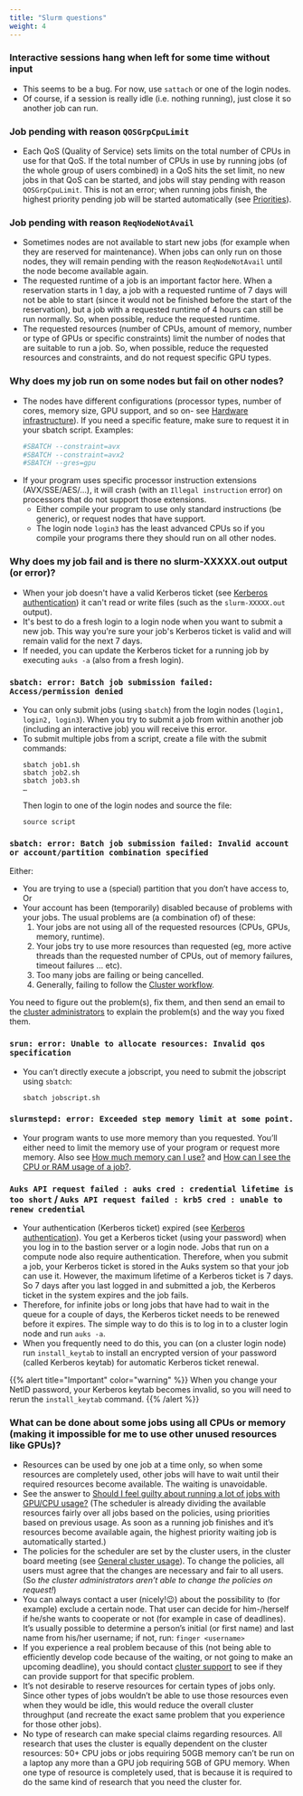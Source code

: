 ```yaml
---
title: "Slurm questions"
weight: 4
---
```


### Interactive sessions hang when left for some time without input
* This seems to be a bug. For now, use `sattach` or one of the login nodes.
* Of course, if a session is really idle (i.e. nothing running), just close it so another job can run.

### Job pending with reason `QOSGrpCpuLimit`
* Each QoS (Quality of Service) sets limits on the total number of CPUs in use for that QoS. If the total number of CPUs in use by running jobs (of the whole group of users combined) in a QoS hits the set limit, no new jobs in that QoS can be started, and jobs will stay pending with reason `QOSGrpCpuLimit`. This is not an error; when running jobs finish, the highest priority pending job will be started automatically (see [Priorities](/docs/manual/job-submission/priorities)).

### Job pending with reason `ReqNodeNotAvail`
* Sometimes nodes are not available to start new jobs (for example when they are reserved for maintenance). When jobs can only run on those nodes, they will remain pending with the reason `ReqNodeNotAvail` until the node become available again.
* The requested runtime of a job is an important factor here. When a reservation starts in 1 day, a job with a requested runtime of 7 days will not be able to start (since it would not be finished before the start of the reservation), but a job with a requested runtime of 4 hours can still be run normally. So, when possible, reduce the requested runtime.
* The requested resources (number of CPUs, amount of memory, number or type of GPUs or specific constraints) limit the number of nodes that are suitable to run a job. So, when possible, reduce the requested resources and constraints, and do not request specific GPU types.

### Why does my job run on some nodes but fail on other nodes?
* The nodes have different configurations (processor types, number of cores, memory size, GPU support, and so on- see [Hardware infrastructure](../../../docs/intro_daic/hardware_infra)). If you need a specific feature, make sure to request it in your sbatch script. Examples:
    ```bash
    #SBATCH --constraint=avx
    #SBATCH --constraint=avx2
    #SBATCH --gres=gpu
    ```
* If your program uses specific processor instruction extensions (AVX/SSE/AES/…), it will crash (with an `Illegal instruction` error) on processors that do not support those extensions. 
  - Either compile your program to use only standard instructions (be generic), or request nodes that have support. 
  - The login node `login3` has the least advanced CPUs so if you compile your programs there they should run on all other nodes.

### Why does my job fail and is there no slurm-XXXXX.out output (or error)?
* When your job doesn't have a valid Kerberos ticket (see [Kerberos authentication](../../../docs/job_submissions/#kerberos-authentication)) it can't read or write files (such as the `slurm-XXXXX.out` output).
* It's best to do a fresh login to a login node when you want to submit a new job. This way you're sure your job's Kerberos ticket is valid and will remain valid for the next 7 days. 
* If needed, you can update the Kerberos ticket for a running job by executing `auks -a` (also from a fresh login).

### `sbatch: error: Batch job submission failed: Access/permission denied`
* You can only submit jobs (using `sbatch`) from the login nodes (`login1, login2, login3`). When you try to submit a job from within another job (including an interactive job) you will receive this error.
* To submit multiple jobs from a script, create a file with the submit commands:
    ```
    sbatch job1.sh
    sbatch job2.sh
    sbatch job3.sh
    …
    ```
    Then login to one of the login nodes and source the file:
    ```
    source script
    ```

### `sbatch: error: Batch job submission failed: Invalid account or account/partition combination specified`
Either:
*  You are trying to use a (special) partition that you don’t have access to, Or
* Your account has been (temporarily) disabled because of problems with your jobs. The usual problems are (a combination of) of these:
    1. Your jobs are not using all of the requested resources (CPUs, GPUs, memory, runtime).
    2. Your jobs try to use more resources than requested (eg, more active threads than the requested number of CPUs, out of memory failures, timeout failures ... etc).
    3. Too many jobs are failing or being cancelled.
    4. Generally, failing to follow the [Cluster workflow](../../../quickstart/#quick-start).

You need to figure out the problem(s), fix them, and then send an email to the [cluster administrators](mailto:beheer-o-linux-ictfm@tudelft.nl) to explain the problem(s) and the way you fixed them.

### `srun: error: Unable to allocate resources: Invalid qos specification`
* You can’t directly execute a jobscript, you need to submit the jobscript using `sbatch`:
    ```
    sbatch jobscript.sh
    ```

### `slurmstepd: error: Exceeded step memory limit at some point.`
* Your program wants to use more memory than you requested. You’ll either need to limit the memory use of your program or request more memory. Also see [How much memory can I use?](../job-resources#how-much-memory-can-i-use) and [How can I see the CPU or RAM usage of a job?](../job-resources#how-can-i-see-the-cpu-or-ram-usage-of-a-job).

### `Auks API request failed : auks cred : credential lifetime is too short` / `Auks API request failed : krb5 cred : unable to renew credential`
* Your authentication (Kerberos ticket) expired (see [Kerberos authentication](/docs/manual/job-submission/kerberos)). You get a Kerberos ticket (using your password) when you log in to the bastion server or a login node. Jobs that run on a compute node also require authentication. Therefore, when you submit a job, your Kerberos ticket is stored in the Auks system so that your job can use it. However, the maximum lifetime of a Kerberos ticket is 7 days. So 7 days after you last logged in and submitted a job, the Kerberos ticket in the system expires and the job fails.
* Therefore, for infinite jobs or long jobs that have had to wait in the queue for a couple of days, the Kerberos ticket needs to be renewed before it expires. The simple way to do this is to log in to a cluster login node and run `auks -a`.
* When you frequently need to do this, you can (on a cluster login node) run `install_keytab` to install an encrypted version of your password (called Kerberos keytab) for automatic Kerberos ticket renewal. 

{{% alert title="Important" color="warning" %}}
When you change your NetID password, your Kerberos keytab becomes invalid, so you will need to rerun the `install_keytab` command.
{{% /alert %}}

### What can be done about some jobs using all CPUs or memory (making it impossible for me to use other unused resources like GPUs)?
* Resources can be used by one job at a time only, so when some resources are completely used, other jobs will have to wait until their required resources become available. The waiting is unavoidable.
* See the answer to [Should I feel guilty about running a lot of jobs with GPU/CPU usage?](../job-resources#should-i-feel-guilty-about-running-a-lot-of-jobs-with-gpucpu-usage) (The scheduler is already dividing the available resources fairly over all jobs based on the policies, using priorities based on previous usage. As soon as a running job finishes and it’s resources become available again, the highest priority waiting job is automatically started.)
* The policies for the scheduler are set by the cluster users, in the cluster board meeting (see [General cluster usage](/docs/policies#general-cluster-usage)). To change the policies, all users must agree that the changes are necessary and fair to all users. (So _the cluster administrators aren’t able to change the policies on request!_)
* You can always contact a user (nicely!😉) about the possibility to (for example) exclude a certain node. That user can decide for him-/herself if he/she wants to cooperate or not (for example in case of deadlines).
    It’s usually possible to determine a person’s initial (or first name) and last name from his/her username; if not, run: `finger <username>`
* If you experience a real problem because of this (not being able to efficiently develop code because of the waiting, or not going to make an upcoming deadline), you should contact [cluster support](../../#support--contact) to see if they can provide support for that specific problem.
* It’s not desirable to reserve resources for certain types of jobs only. Since other types of jobs wouldn’t be able to use those resources even when they would be idle, this would reduce the overall cluster throughput (and recreate the exact same problem that you experience for those other jobs).
* No type of research can make special claims regarding resources. All research that uses the cluster is equally dependent on the cluster resources: 50+ CPU jobs or jobs requiring 50GB memory can’t be run on a laptop any more than a GPU job requiring 5GB of GPU memory. When one type of resource is completely used, that is because it is required to do the same kind of research that you need the cluster for.